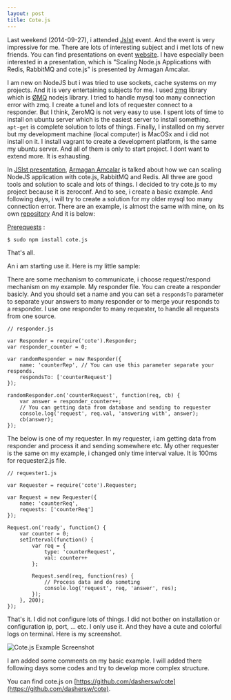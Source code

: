 ```yaml
---
layout: post
title: Cote.js
---
```


Last weekend (2014-09-27), i attended [JsIst](http://jsist.org/) event. And the
event is very impressive for me. There are lots of interesting subject and i met
lots of new friends. You can find presentations on event
[website](http://jsist.org/). I have especially been interested in a
presentation, which is "Scaling Node.js Applications with Redis, RabbitMQ and
cote.js" is presented by Armagan Amcalar.

I am new on NodeJS but i was tried to use sockets, cache systems on my projects.
And it is very entertaining subjects for me. I used
[zmq](https://www.npmjs.org/package/zmq) library which is
[ØMQ](http://zeromq.org/) nodejs library. I tried to handle mysql too many
connection error with zmq. I create a tunel and lots of requester connect to a
responder. But I think, ZeroMQ is not very easy to use. I spent lots of time to
install on ubuntu server which is the easiest server to install something.
`apt-get` is complete solution to lots of things. Finally, I installed on my
server but my development machine (local computer) is MacOSx and i did not
install on it. I install vagrant to create a development platform, is the same
my ubuntu server. And all of them is only to start project. I dont want to
extend more. It is exhausting.

In [JSIst presentation](https://github.com/dashersw/node-scale),
[Armagan Amcalar](https://github.com/dashersw/) is talked about how we can
scaling NodeJS application with cote.js, RabbitMQ and Redis. All three are good
tools and solution to scale and lots of things. I decided to try cote.js to my
project because it is zeroconf. And to see, i create a basic example. And
following days, i will try to create a solution for my older mysql too many
connection error. There are an example, is almost the same with mine, on its
own [repository](https://github.com/dashersw/cote#requester) And it is below:

[Prerequests](https://github.com/dashersw/cote#installing) :

    $ sudo npm install cote.js

That's all.

An i am starting use it. Here is my little sample:

There are some mechanism to communicate, i choose request/respond mechanism on
my example. My responder file. You can create a responder basicly. And you
should set a name and you can set a `respondsTo` parameter to separate your
answers to many responder or to merge your responds to a responder. I use one
responder to many requester, to handle all requests from one source.

    // responder.js

    var Responder = require('cote').Responder;
    var responder_counter = 0;

    var randomResponder = new Responder({
        name: 'counterRep', // You can use this parameter separate your responds.
        respondsTo: ['counterRequest']
    });

    randomResponder.on('counterRequest', function(req, cb) {
        var answer = responder_counter++;
        // You can getting data from database and sending to requester
        console.log('request', req.val, 'answering with', answer);
        cb(answer);
    });

The below is one of my requester. In my requester, i am getting data from
responder and process it and sending somewhere etc. My other requester is the
same on my example, i changed only time interval value. It is 100ms for
requester2.js file.

    // requester1.js

    var Requester = require('cote').Requester;

    var Request = new Requester({
        name: 'counterReq',
        requests: ['counterReq']
    });

    Request.on('ready', function() {
        var counter = 0;
        setInterval(function() {
            var req = {
                type: 'counterRequest',
                val: counter++
            };

            Request.send(req, function(res) {
                // Process data and do someting
                console.log('request', req, 'answer', res);
            });
        }, 200);
    });

That's it. I did not configure lots of things. I did not bother on installation
or configuration ip, port, ... etc. I only use it. And they have a cute and
colorful logs on terminal. Here is my screenshot.

![Cote.js Example Screenshot](http://kulekci.net/public/images/cote-js-1.png)

I am added some comments on my basic example. I will added there following days
some codes and try to develop more complex structure.

You can find cote.js on
[https://github.com/dashersw/cote](https://github.com/dashersw/cote).